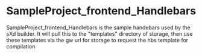 # SampleProject_frontend_Handlebars
SampleProject_frontend_Handlebars is the sample handebars used by the sXd builder. It will pull this to the "templates" directory of storage, then use these templates via the gw url for storage to request the hbs template for compilation
